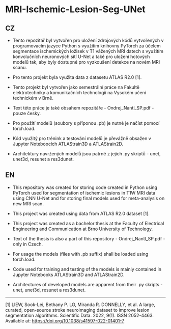 # MRI-Ischemic-Lesion-Seg-UNet

##  CZ
* Tento repozitář byl vytvořen pro uložení zdrojových kódů vytvořených v programovacím jazyce Python s využitím 
  knihovny PyTorch za účelem segmentace ischemických ložisek v T1 vážených MRI datech s využitím konvolučních 
  neuronových sítí U-Net a také pro uložení hotových modelů tak, aby byly dostupné pro vyzkoušení detekce na novém
  MRI scanu.
  
* Pro tento projekt byla využita data z datasetu ATLAS R2.0 [1].

* Tento projekt byl vytvořen jako semestrální práce na Fakultě elektrotechniky a komunikačních technologií na Vysokém
  učení technickém v Brně. 

* Text této práce je také obsahem repozitáře - Ondrej_Nantl_SP.pdf - pouze česky.

* Pro použití modelů (soubory s příponou .pb) je nutné je načíst pomocí torch.load.

* Kód využitý pro trénink a testování modelů je převážně obsažen v Jupyter Noteboocích ATLAStrain3D a ATLAStrain2D.

* Architektury navržených modelů jsou patrné z jejich .py skriptů - unet, unet3d, resunet a res3dunet.

## EN
* This repository was created for storing code created in Python using PyTorch used for segmentation of ischemic 
  lesions in T1W MRI data using CNN U-Net and for storing final models used for meta-analysis on new MRI scan.
  
* This project was created using data from ATLAS R2.0 dataset [1].

* This project was created as a bachelor thesis at the Faculty of Electrical Engineering and Communication at Brno
  University of Technology.

* Text of the thesis is also a part of this repository - Ondrej_Nantl_SP.pdf - only in Czech.

* For usage the models (files with .pb suffix) shall be loaded using torch.load.

* Code used for training and testing of the models is mainly contained in Jupyter Notebooks ATLAStrain3D and ATLAStrain2D.

* Architectures of developed models are apparent from their .py skripts - unet, unet3d, resunet a res3dunet.
--------
[1] LIEW, Sook-Lei, Bethany P. LO, Miranda R. DONNELLY, et al. A large, curated, open-source stroke neuroimaging dataset to improve lesion segmentation algorithms. Scientific Data. 2022, 9(1). ISSN 2052-4463. Available at: https://doi.org/10.1038/s41597-022-01401-7
